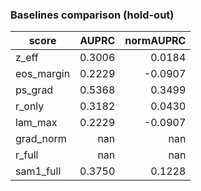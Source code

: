### Baselines comparison (hold-out)

| score | AUPRC | normAUPRC |
|---|---:|---:|
| z_eff | 0.3006 | 0.0184 |
| eos_margin | 0.2229 | -0.0907 |
| ps_grad | 0.5368 | 0.3499 |
| r_only | 0.3182 | 0.0430 |
| lam_max | 0.2229 | -0.0907 |
| grad_norm | nan | nan |
| r_full | nan | nan |
| sam1_full | 0.3750 | 0.1228 |